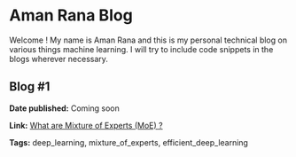 # Aman Rana Blog

Welcome ! My name is Aman Rana and this is my personal technical blog on various things machine learning. I will try to include code snippets in the blogs wherever necessary.


## Blog #1

**Date published:** Coming soon

**Link:** [What are Mixture of Experts (MoE) ?](blogs/what_are_mixture_of_experts.md)

**Tags:** deep_learning, mixture_of_experts, efficient_deep_learning
